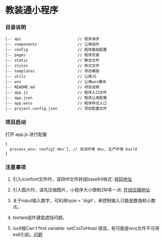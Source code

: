 # 教装通小程序

### 目录说明
```
|-- api                         // 程序请求
|-- components                  // 公用组件
|-- config                      // 程序基础配置
|-- pages                       // 程序页面
|-- static                      // 静态文件   
|-- styles                      // 样式文件
|-- templates                   // 项目模版
|-- utils                       // 公用JS
|-- wxs                         // 公用wxs模块
|-- README.md                   // 项目说明
|-- app.js                      // 程序入口文件
|-- app.json                    // 程序公用配置
|-- app.wxss                    // 程序样式入口
|-- project.config.json         // 项目配置文件

```

### 项目启动

打开 app.js 进行配置

```
{
  process_env: config['dev'], // 测试环境 dev, 生产环境 build
}

```

### 注意事项
1. 引入iconfont文件时，请将ttf文件转成base64格式: [转码地址](https://transfonter.org/)

2. 引入图片时，请先压缩图片，小程序大小限制2M多一点: [在线压缩地址](http://www.yasuotu.com/)

3. 关于input输入数字，可利用type = 'digit'，来控制输入只能是数值和小数点。

4. textare组件键盘遮挡问题。

5. ios9报Can't find variable: setCssToHead 错误，有可能是wxs文件不可用es6引起。[问题](https://developers.weixin.qq.com/blogdetail?action=get_post_info&docid=abf5cf90b9ff095159a32f46fc1538fd&highline=setcsstohead&token=570087027&lang=zh_CN)

